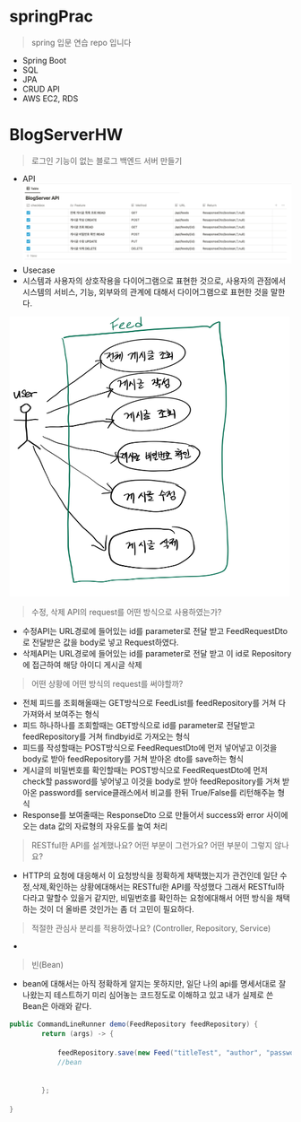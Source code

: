 # springPrac
> spring 입문 연습 repo 입니다
* Spring Boot
* SQL
* JPA
* CRUD API
* AWS EC2, RDS


# BlogServerHW
> 로그인 기능이 없는 블로그 백엔드 서버 만들기
* API
![API](./images/blogApi.png)
* Usecase 
* 시스템과 사용자의 상호작용을 다이어그램으로 표현한 것으로, 사용자의 관점에서 시스템의 서비스, 기능, 외부와의 관계에 대해서 다이어그램으로 표현한 것을 말한다.
<img src = './images/BlogUsecase.jpg' width = '500px' height = '500px' />
															
> 수정, 삭제 API의 request를 어떤 방식으로 사용하였는가?
* 수정API는 URL경로에 들어있는 id를 parameter로 전달 받고 FeedRequestDto로 전달받은 값을 body로 넣고 Request하였다.
* 삭제API는 URL경로에 들어있는 id를 parameter로 전달 받고 이 id로 Repository에 접근하여 해당 아이디 게시글 삭제
> 어떤 상황에 어떤 방식의 request를 써야할까?
* 전체 피드를 조회해올때는 GET방식으로 FeedList를 feedRepository를 거쳐 다 가져와서 보여주는 형식
* 피드 하나하나를 조회할때는 GET방식으로 id를 parameter로 전달받고 feedRepository를 거쳐 findbyid로 가져오는 형식
* 피드를 작성할때는 POST방식으로 FeedRequestDto에 먼저 넣어넣고 이것을 body로 받아 feedRepository를 거쳐 받아온 dto를 save하는 형식
* 게시글의 비밀번호를 확인할때는 POST방식으로 FeedRequestDto에 먼저 check할 password를 넣어넣고 이것을 body로 받아 feedRepository를 거쳐 받아온 password를 service클래스에서 비교를 한뒤 True/False를 리턴해주늗 형식
* Response를 보여줄때는 ResponseDto <T>으로 만들어서 success와 error 사이에 오는 data 값의 자료형의 자유도를 높여 처리 
> RESTful한 API를 설계했나요? 어떤 부분이 그런가요? 어떤 부분이 그렇지 않나요?
* HTTP의 요청에 대응해서 이 요청방식을 정확하게 채택했는지가 관건인데 일단 수정,삭제,확인하는 상황에대해서는 RESTful한 API를 작성했다 그래서 RESTful하다라고 말할수 있을거 같지만,
비밀번호를 확인하는 요청에대해서 어떤 방식을 채택하는 것이 더 올바른 것인가는 좀 더 고민이 필요하다.

> 적절한 관심사 분리를 적용하였나요? (Controller, Repository, Service)
* 
> 빈(Bean)
* bean에 대해서는 아직 정확하게 알지는 못하지만, 일단 나의 api를 명세서대로 잘 나왔는지 테스트하기 미리 심어놓는 코드정도로 이해하고 있고 내가 실제로 쓴 Bean은 아래와 같다.
```java
public CommandLineRunner demo(FeedRepository feedRepository) {
        return (args) -> {
    
            feedRepository.save(new Feed("titleTest", "author", "password", "commentTEST"));
            //bean

            
        };

}
```
